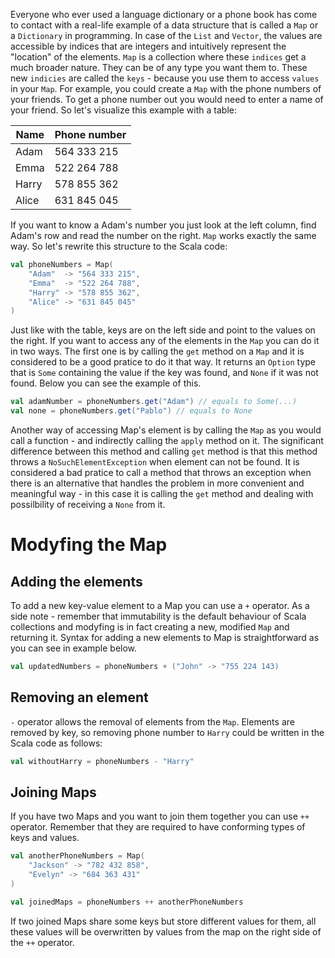 Everyone who ever used a language dictionary or a phone book has come to contact with a real-life example of a data structure that is called a `Map` or a `Dictionary` in programming. In case of the `List` and `Vector`, the values are accessible by indices that are integers and intuitively represent the "location" of the elements. `Map` is a collection where these `indices` get a much broader nature. They can be of any type you want them to. These new `indicies` are called the `keys` - because you use them to access `values` in your `Map`. For example, you could create a `Map` with the phone numbers of your friends. To get a phone number out you would need to enter a name of your friend. So let's visualize this example with a table:

| Name  | Phone number |
|-------|--------------|
| Adam  | 564 333 215  |
| Emma  | 522 264 788  |
| Harry | 578 855 362  |
| Alice | 631 845 045  |

If you want to know a Adam's number you just look at the left column, find Adam's row and read the number on the right. `Map` works exactly the same way. So let's rewrite this structure to the Scala code:

```scala
val phoneNumbers = Map(
    "Adam"  -> "564 333 215",
    "Emma"  -> "522 264 788",
    "Harry" -> "578 855 362",
    "Alice" -> "631 845 045"
)
```

Just like with the table, keys are on the left side and point to the values on the right. If you want to access any of the elements in the `Map` you can do it in two ways. The first one is by calling the `get` method on a `Map` and it is considered to be a good pratice to do it that way. It returns an `Option` type that is `Some` containing the value if the key was found, and `None` if it was not found. Below you can see the example of this.

```scala
val adamNumber = phoneNumbers.get("Adam") // equals to Some(...)
val none = phoneNumbers.get("Pablo") // equals to None
```

Another way of accessing Map's element is by calling the `Map` as you would call a function - and indirectly calling the `apply` method on it. The significant difference between this method and calling `get` method is that this method throws a `NoSuchElementException` when element can not be found. It is considered a bad pratice to call a method that throws an exception when there is an alternative that handles the problem in more convenient and meaningful way - in this case it is calling the `get` method and dealing with possilbility of receiving a `None` from it.

# Modyfing the Map

## Adding the elements

To add a new key-value element to a Map you can use a `+` operator. As a side note - remember that immutability is the default behaviour of Scala collections and modyfing is in fact creating a new, modified `Map` and returning it. Syntax for adding a new elements to Map is straightforward as you can see in example below.

```scala
val updatedNumbers = phoneNumbers + ("John" -> "755 224 143)
```

## Removing an element

`-` operator allows the removal of elements from the `Map`. Elements are removed by key, so removing phone number to `Harry` could be written in the Scala code as follows:

```scala
val withoutHarry = phoneNumbers - "Harry"
```

## Joining Maps

If you have two Maps and you want to join them together you can use `++` operator. Remember that they are required to have conforming types of keys and values. 

```scala
val anotherPhoneNumbers = Map(
    "Jackson" -> "782 432 858",
    "Evelyn" -> "684 363 431"
)

val joinedMaps = phoneNumbers ++ anotherPhoneNumbers
```

If two joined Maps share some keys but store different values for them, all these values will be overwritten by values from the map on the right side of the `++` operator. 